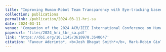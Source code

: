 ```yaml
---
title: "Improving Human-Robot Team Transparency with Eye-tracking based Situation Awareness Assessment"
collection: publications
permalink: /publication/2024-03-11-hri-sa
date: 2024-03-11
venue: 'Companion of the 2024 ACM/IEEE International Conference on Human-Robot Interaction'
paperurl: 'files/2024_hri_lbr_sa.pdf'
link: 'https://doi.org/10.1145/3610978.3640647'
citation: 'Favour Aderinto*, <b>Josh Bhagat Smith*</b>, Mark-Robin Giolando, Prakash Baskaran, and Julie A. Adams. &quot;Improving Human-Robot Team Transparency with Eye-tracking based Situation Awareness Assessments&quot; <i>Companion of the 2024 ACM/IEEE International Conference on Human-Robot Interaction</i> Boulder, CO, USA, 204, pp. 1-5 <b>[Best LBR Nominee]</b>'
---
```

